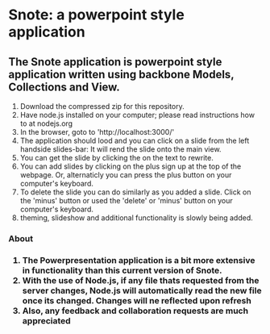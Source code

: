 
<h1>Snote: a powerpoint style application</h1>

<h2>The Snote application is powerpoint style application written using backbone Models, Collections and View.</h2>

<p>

<ol>
<li>Download the compressed zip for this repository.</li>
<li>Have node.js installed on your computer; please read instructions how to at nodejs.org</li>
<li>In the browser, goto to 'http://localhost:3000/'</li>
<li>The application should lood and you can click on a slide from the left handside slides-bar: It will rend the slide onto the main view.</li>
<li>You can get the slide by clicking the on the text to rewrite.</li>
<li>You can add slides by clicking on the plus sign up at the top of the webpage. Or, alternaticly you can press the plus button on your computer's keyboard.</li>
<li>To delete the slide you can do similarly as you added a slide. Click on the 'minus' button or used the 'delete' or 'minus' button on your computer's keyboard.</li>
<li>theming, slideshow and additional functionality is slowly being added.</li>
</ol>

<h3>About<h3>
<ol>
<li> The Powerpresentation application is a bit more extensive in functionality than this current version of Snote.</li>
<li>With the use of Node.js, if any file thats requested from the server changes, Node.js will automatically read the new file once its changed. Changes will ne reflected upon refresh</li>
<li>Also, any feedback and collaboration requests are much appreciated</li>
</ol>
</p>